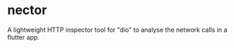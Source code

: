 # nector

A lightweight HTTP inspector tool for "dio" to analyse the network calls in a flutter app.
